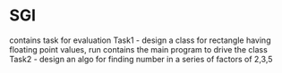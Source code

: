 # SGI
contains task for evaluation
Task1 - design a class for rectangle having floating point values, run contains the main program to drive the class
Task2 - design an algo for finding number in a series of factors of 2,3,5 
